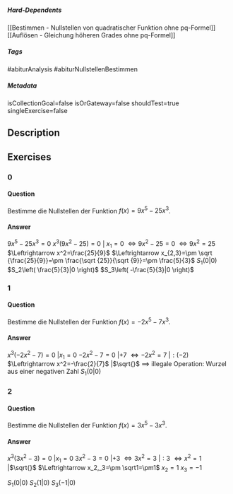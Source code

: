 ##### Hard-Dependents 
[[Bestimmen - Nullstellen von quadratischer Funktion ohne pq-Formel]]
[[Auflösen - Gleichung höheren Grades ohne pq-Formel]]
##### Tags 
#abiturAnalysis
#abiturNullstellenBestimmen
##### Metadata 
isCollectionGoal=false
isOrGateway=false
shouldTest=true
singleExercise=false
## Description 
 
## Exercises 
### 0 
#### Question 
Bestimme die Nullstellen der Funktion $f(x)=9x^5-25x^3$.
#### Answer 
$9x^5-25x^3=0$
$x^3\left(9x^2-25\right)=0$ | $x_1=0$
$\Leftrightarrow 9x^2-25=0$
$\Leftrightarrow 9x^2=25$
$\Leftrightarrow x^2=\frac{25}{9}$
$\Leftrightarrow x_{2,3}=\pm \sqrt {\frac{25}{9}}=\pm \frac{\sqrt {25}}{\sqrt {9}}=\pm \frac{5}{3}$
$S_1\left( 0|0 \right)$
$S_2\left( \frac{5}{3}|0 \right)$
$S_3\left( -\frac{5}{3}|0 \right)$
### 1 
#### Question 
Bestimme die Nullstellen der Funktion $f(x)=-2x^5-7x^3$.
#### Answer 
$x^3\left(-2x^2-7\right)=0$    |$x_1=0$
$-2x^2-7=0$    |$+7$
$\Leftrightarrow -2x^2=7$    |$:(-2)$
$\Leftrightarrow x^2=-\frac{2}{7}$    |$\sqrt{}$
$\implies$ illegale Operation: Wurzel aus einer negativen Zahl
$S_1\left( 0|0 \right)$
### 2 
#### Question 
Bestimme die Nullstellen der Funktion $f(x)=3x^5-3x^3$.
#### Answer 
$x^3\left(3x^2-3\right)=0$    |$x_1=0$
$3x^2-3=0$    |$+3$
$\Leftrightarrow 3x^2=3$    |$:3$
$\Leftrightarrow x^2=1$    |$\sqrt{}$
$\Leftrightarrow x_2,_3=\pm \sqrt1=\pm1$
$x_2=1$
$x_3=-1$

$S_1\left( 0|0 \right)$
$S_2\left( 1|0 \right)$
$S_3\left( -1|0 \right)$
